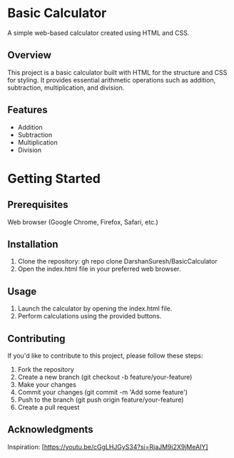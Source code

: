 # Basic Calculator
A simple web-based calculator created using HTML and CSS.

## Overview
This project is a basic calculator built with HTML for the structure and CSS for styling. It provides essential arithmetic operations such as addition, subtraction, multiplication, and division.

## Features
* Addition
* Subtraction
* Multiplication
* Division

# Getting Started
## Prerequisites
Web browser (Google Chrome, Firefox, Safari, etc.)

## Installation
1. Clone the repository:
gh repo clone DarshanSuresh/BasicCalculator
2. Open the index.html file in your preferred web browser.

## Usage
1. Launch the calculator by opening the index.html file.
2. Perform calculations using the provided buttons.

## Contributing
If you'd like to contribute to this project, please follow these steps:

1. Fork the repository
2. Create a new branch (git checkout -b feature/your-feature)
3. Make your changes
4. Commit your changes (git commit -m 'Add some feature')
5. Push to the branch (git push origin feature/your-feature)
6. Create a pull request

## Acknowledgments
Inspiration: [https://youtu.be/cGgLHJGyS34?si=RjaJM9j2X9jMeAIY]

